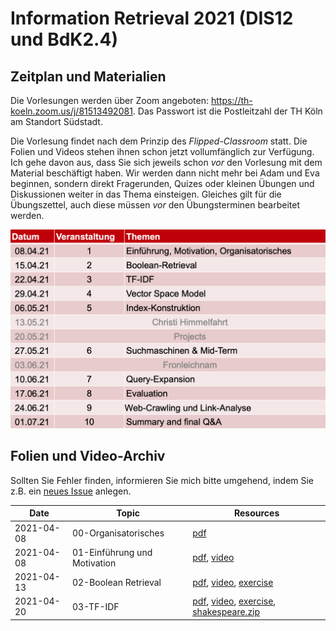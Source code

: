 # Information Retrieval 2021 (DIS12 und BdK2.4)

## Zeitplan und Materialien

Die Vorlesungen werden über Zoom angeboten: https://th-koeln.zoom.us/j/81513492081. Das Passwort ist die Postleitzahl der TH Köln am Standort Südstadt. 

Die Vorlesung findet nach dem Prinzip des *Flipped-Classroom* statt. Die Folien und Videos stehen ihnen schon jetzt vollumfänglich zur Verfügung. Ich gehe davon aus, dass Sie sich jeweils schon *vor* den Vorlesung mit dem Material beschäftigt haben. Wir werden dann nicht mehr bei Adam und Eva beginnen, sondern direkt Fragerunden, Quizes oder kleinen Übungen und Diskussionen weiter in das Thema einsteigen. Gleiches gilt für die Übungszettel, auch diese müssen *vor* den Übungsterminen bearbeitet werden.

![](schedule.png)

## Folien und Video-Archiv

Sollten Sie Fehler finden, informieren Sie mich bitte umgehend, indem Sie z.B. ein [neues Issue](https://github.com/irgroup/dis12-bdk24-2021/issues) anlegen.

| Date       | Topic                                             | Resources      |
|------------|---------------------------------------------------|----------------|
| 2021-04-08 | 00-Organisatorisches                              | [pdf](slides/00-syllabus.pdf) |
| 2021-04-08 | 01-Einführung und Motivation                      | [pdf](slides/01-introduction.pdf), [video](https://youtu.be/g58QPBqKJgk)  |
| 2021-04-13 | 02-Boolean Retrieval                              | [pdf](slides/02-boolean.pdf), [video](https://youtu.be/EcPBqIM3uO0), [exercise](exercises/02-boolean-exercise.pdf) |
| 2021-04-20 | 03-TF-IDF                                         | [pdf](slides/03-tfidf.pdf), [video](https://youtu.be/CPrij20NmXY), [exercise](exercises/03-tfidf-exercise.pdf), [shakespeare.zip](exercises/shakespeare.zip) |
<!--

| 2021-11-20 | Vector Space Model                    | [pdf](slides/DIS12-04-ranking.pdf), [video](https://youtu.be/b1JanvFBlWU) |
| 2021-11-20 | Index-Konstruktion               | [pdf](slides/DIS12-05-index.pdf), [video](https://youtu.be/GdU5SN7q0G0) |
| 2021-12-04 | Exercise TF-IDF                       |  |
| 2021-12-11 | Exercise Vector Space Model           | [exercise](exercises/DIS12-04-ranking-exercise.pdf) |
| 2021-12-11 | Exercise Indexing, Terms and Tokens   | [exercise](exercises/DIS12-05-index-exercise.pdf)     |
| 2021-12-18 | Evaluation                            | [pdf](slides/DIS12-06-evaluation.pdf), [video](https://youtu.be/DDfa685DFfw) |
| 2021-12-18 | Query Expansion                       | [pdf](slides/DIS12-07-queryexpansion.pdf), [video](https://youtu.be/4KMtwZ98vmA) |
| 2021-01-08 | Web Crawling                          | [pdf](slides/DIS12-08-webcrawling.pdf), [video](https://youtu.be/7WldGmUVztE) |
| 2021-01-08  | Link Analysis                         | [pdf](slides/DIS12-09-linkanalysis.pdf), [video](https://youtu.be/ppqwuVAw_oA) |
| 2021-01-15 at 13:30 | Exercise Evaluation                   | [exercise](exercises/DIS12-06-evaluation-exercise.pdf)    |
| 2021-01-15 at 15:15 | Exercise Query Expansion              | [exercise](exercises/DIS12-07-queryexp-exercise.pdf)    |
| 2021-01-22 at 13:30 | Exercise Web Crawling + Link Analysis | [exercise](exercises/DIS12-06-evaluation-exercise.pdf)  |
| 2021-01-22 at 15:15 | Q&A Session on everything             | [test exam](exam/DIS12-10-testexam.pdf), [discussion board](https://github.com/irgroup/dis12-2021/discussions)    |
-->